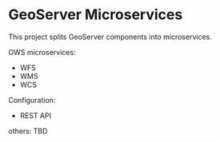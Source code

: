 # GeoServer Microservices

This project splits GeoServer components into microservices.

OWS microservices:

- WFS
- WMS
- WCS

Configuration:

- REST API

others: TBD
